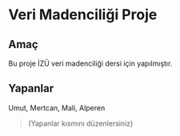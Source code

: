 # Veri Madenciliği Proje

## Amaç
Bu proje İZÜ veri madenciliği dersi için yapılmıştır.

## Yapanlar
Umut, Mertcan, Mali, Alperen
>(Yapanlar kısmını düzenlersiniz)

